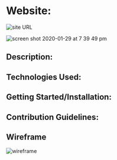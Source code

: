 # Website:

![site URL](https://chucknorrisappbysuzann.herokuapp.com/about)

![screen shot 2020-01-29 at 7 39 49 pm](https://media.git.generalassemb.ly/user/24766/files/58955080-42d1-11ea-83a2-91ca9999ad91)

<!-- Description: Describe at a high level what your project is and the motivation for the project (i.e., what problem(s) your projects solves) and includes a screenshot of the application in the browser. -->

## Description:

 <!-- Technologies Used: A list of the languages, libraries and frameworks used in your application. -->

## Technologies Used:

 <!-- Getting Started/Installation Instructions: This would likely describe how to use the application and the steps to fork, clone and run the application. -->

## Getting Started/Installation:

 <!-- Contribution Guidelines: This section should offer guidance on where and how users can contribute to your code, identify bugs, and propose improvements. -->

## Contribution Guidelines:

## Wireframe

![wireframe](https://files.slack.com/files-pri/T0351JZQ0-FT09FQ20H/img_7656.jpg)
